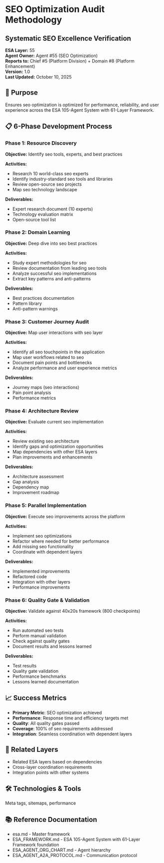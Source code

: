# SEO Optimization Audit Methodology
## Systematic SEO Excellence Verification

**ESA Layer:** 55  
**Agent Owner:** Agent #55 (SEO Optimization)  
**Reports to:** Chief #5 (Platform Division) + Domain #8 (Platform Enhancement)  
**Version:** 1.0  
**Last Updated:** October 10, 2025

## 🎯 Purpose
Ensures seo optimization is optimized for performance, reliability, and user experience across the ESA 105-Agent System with 61-Layer Framework.

## 📋 6-Phase Development Process

### Phase 1: Resource Discovery
**Objective:** Identify seo tools, experts, and best practices

**Activities:**
- Research 10 world-class seo experts
- Identify industry-standard seo tools and libraries
- Review open-source seo projects
- Map seo technology landscape

**Deliverables:**
- Expert research document (10 experts)
- Technology evaluation matrix
- Open-source tool list

### Phase 2: Domain Learning
**Objective:** Deep dive into seo best practices

**Activities:**
- Study expert methodologies for seo
- Review documentation from leading seo tools
- Analyze successful seo implementations
- Extract key patterns and anti-patterns

**Deliverables:**
- Best practices documentation
- Pattern library
- Anti-pattern warnings

### Phase 3: Customer Journey Audit
**Objective:** Map user interactions with seo layer

**Activities:**
- Identify all seo touchpoints in the application
- Map user workflows related to seo
- Document pain points and bottlenecks
- Analyze performance and user experience metrics

**Deliverables:**
- Journey maps (seo interactions)
- Pain point analysis
- Performance metrics

### Phase 4: Architecture Review
**Objective:** Evaluate current seo implementation

**Activities:**
- Review existing seo architecture
- Identify gaps and optimization opportunities
- Map dependencies with other ESA layers
- Plan improvements and enhancements

**Deliverables:**
- Architecture assessment
- Gap analysis
- Dependency map
- Improvement roadmap

### Phase 5: Parallel Implementation
**Objective:** Execute seo improvements across the platform

**Activities:**
- Implement seo optimizations
- Refactor where needed for better performance
- Add missing seo functionality
- Coordinate with dependent layers

**Deliverables:**
- Implemented improvements
- Refactored code
- Integration with other layers
- Performance improvements

### Phase 6: Quality Gate & Validation
**Objective:** Validate against 40x20s framework (800 checkpoints)

**Activities:**
- Run automated seo tests
- Perform manual validation
- Check against quality gates
- Document results and lessons learned

**Deliverables:**
- Test results
- Quality gate validation
- Performance benchmarks
- Lessons learned documentation

## 📈 Success Metrics
- **Primary Metric**: SEO optimization achieved
- **Performance**: Response time and efficiency targets met
- **Quality**: All quality gates passed
- **Coverage**: 100% of seo requirements addressed
- **Integration**: Seamless coordination with dependent layers

## 🔗 Related Layers
- Related ESA layers based on dependencies
- Cross-layer coordination requirements
- Integration points with other systems

## 🛠️ Technologies & Tools
Meta tags, sitemaps, performance

## 📚 Reference Documentation
- esa.md - Master framework
- ESA_FRAMEWORK.md - ESA 105-Agent System with 61-Layer Framework foundation
- ESA_AGENT_ORG_CHART.md - Agent hierarchy
- ESA_AGENT_A2A_PROTOCOL.md - Communication protocol
